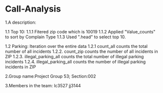 # Call-Analysis
1.A description:

1.1 Top 10: 
1.1.1 Fitered zip code which is 10019 
1.1.2 Applied "Value_counts" to sort by Complain Type
1.1.3 Used ".head" to select top 10.

1.2 Parking:  Iteration over the entire data
1.2.1  count_all counts the total number of all incidents
1.2.2. count_zip counts the number of all incidents in ZIP
1.2.3. illegal_parking_all counts the total number of illegal parking incidents
1.2.4. illegal_parking_all counts the number of illegal parking incidents in ZIP

2.Group name:Project Group 53; Section:002

3.Members in the team: lc3527 jj3144
